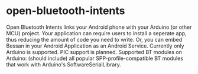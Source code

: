 open-bluetooth-intents
=========

Open Bluetooth Intents links your Android phone with your Arduino (or other MCU) project.  Your application can require users to install a seperate app, thus reducing the amount of code you need to write.  Or, you can embed Bessan in your Android Application as an Android Service.  Currently only Arduino is supported.  PIC support is planned.  Supported BT modules on Arduino:  (should include) all popular SPP-profile-compatible BT modules that work with Arduino&#39;s SoftwareSerialLibrary.